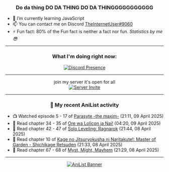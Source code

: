 <div align="center">

### Do da thing DO DA THING DO DA THINGGGGGGGGGGG
</div>

- 🌱 I’m currently learning JavaScript
- 📫 You can contact me on Discord [TheInternetUser#9060](https://discord.com/users/534117072796385300)
- ⚡ Fun fact: 80% of the Fun fact is neither a fact nor fun. _Statistics by me 😎_
<hr>

<div align="center">

### What I'm doing right now:
[![Discord Presence](https://lanyard.cnrad.dev/api/534117072796385300)](https://discord.com/users/534117072796385300)
<hr>

join my server it's open for all <br>
[![Server Invite](https://invidget.switchblade.xyz/bfYgVHxrSs)](https://discord.gg/bfYgVHxrSs)

<hr>
  
### 🌸 My recent AniList activity

</div>

<!-- ANILIST_ACTIVITY:start -->

-   📺 Watched episode 5 - 17 of [Parasyte -the maxim-](https://anilist.co/anime/20623) (21:11, 09 April 2025)
-   📖 Read chapter 34 - 35 of [Ore wa Lolicon ja Nai!](https://anilist.co/manga/115209) (04:20, 09 April 2025)
-   📖 Read chapter 42 - 47 of [Solo Leveling: Ragnarok](https://anilist.co/manga/179445) (21:44, 08 April 2025)
-   📖 Read chapter 10 of [Kage no Jitsuryokusha ni Naritakute!: Master of Garden - Shichikage Retsuden](https://anilist.co/manga/179256) (21:33, 08 April 2025)
-   📖 Read chapter 67 - 68 of [Myst, Might, Mayhem](https://anilist.co/manga/175946) (21:29, 08 April 2025)

<!-- ANILIST_ACTIVITY:end -->
<hr>

<div align="center">

[![AniList Banner](https://img.anili.st/User/929966)](https://anilist.co/user/TheInternetUser)

<!-- ![Profile views](https://gpvc.arturio.dev/TheInternetUse7) Since 2023-01-09 -->
<br>


</div>
